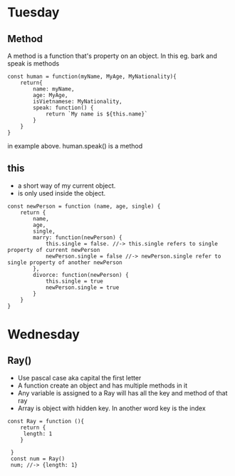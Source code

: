 # Tuesday
## Method
A method is a function that's property on an object. In this eg. bark and speak is methods
~~~
const human = function(myName, MyAge, MyNationality){
    return{
        name: myName,
        age: MyAge,
        isVietnamese: MyNationality,
        speak: function() {
            return `My name is ${this.name}`          
        }
    }
}
~~~
in example above. human.speak() is a method
## this
* a short way of my current object.
* is only used inside the object.
~~~
const newPerson = function (name, age, single) {
    return {
        name,
        age,
        single,
        marry: function(newPerson) {
            this.single = false. //-> this.single refers to single property of current newPerson
            newPerson.single = false //-> newPerson.single refer to single property of another newPerson
        },
        divorce: function(newPerson) {
            this.single = true
            newPerson.single = true
        }
    }
}

~~~
# Wednesday
## Ray()
* Use pascal case aka capital the first letter
* A function create an object and has multiple methods in it
* Any variable is assigned to a Ray will has all the key and method of that ray
* Array is object with hidden key. In another word key is the index

~~~
const Ray = function (){
    return {
     length: 1
    } 
 
 }
 const num = Ray()
 num; //-> {length: 1}
~~~


